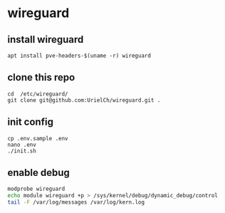 # wireguard

## install wireguard
```
apt install pve-headers-$(uname -r) wireguard
```
## clone this repo

```
cd  /etc/wireguard/
git clone git@github.com:UrielCh/wireguard.git .
```

## init config

```
cp .env.sample .env
nano .env
./init.sh
```


## enable debug

```bash
modprobe wireguard
echo module wireguard +p > /sys/kernel/debug/dynamic_debug/control
tail -F /var/log/messages /var/log/kern.log
```
